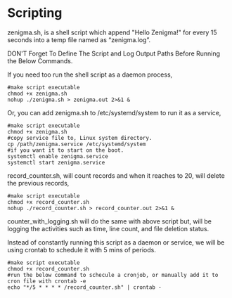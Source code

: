 # Scripting

zenigma.sh, is a shell script which append "Hello Zenigma!" for every 15 seconds into a temp file named as “zenigma.log”.

DON'T Forget To Define The Script and Log Output Paths Before Running the Below Commands. 

If you need too run the shell script as a daemon process,

    #make script executable
    chmod +x zenigma.sh 
    nohup ./zenigma.sh > zenigma.out 2>&1 &
    
Or, you can add zenigma.sh to /etc/systemd/system to run it as a service, 

    #make script executable
    chmod +x zenigma.sh 
    #copy service file to, Linux system directory.
    cp /path/zenigma.service /etc/systemd/system 
    #if you want it to start on the boot.
    systemctl enable zenigma.service 
    systemctl start zenigma.service 


record_counter.sh, will count records and when it reaches to 20, will delete the previous records,

    #make script executable
    chmod +x record_counter.sh 
    nohup ./record_counter.sh > record_counter.out 2>&1 &


counter_with_logging.sh will do the same with above script but, will be logging the activities such as time, line count, and file deletion status.

Instead of constantly running this script as a daemon or service, we will be using crontab to schedule it with 5 mins of periods.  

    #make script executable
    chmod +x record_counter.sh 
    #run the below command to schecule a cronjob, or manually add it to cron file with crontab -e
    echo "*/5 * * * * /record_counter.sh" | crontab - 
